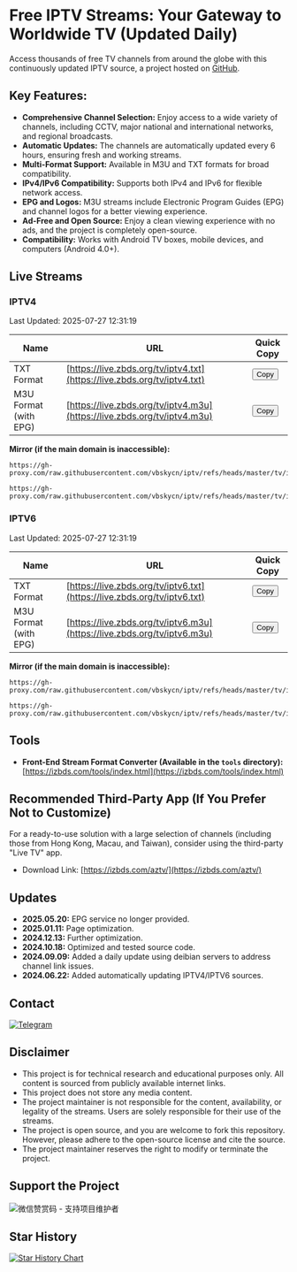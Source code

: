# Free IPTV Streams: Your Gateway to Worldwide TV (Updated Daily)

Access thousands of free TV channels from around the globe with this continuously updated IPTV source, a project hosted on [GitHub](https://github.com/vbskycn/iptv).

## Key Features:

*   **Comprehensive Channel Selection:** Enjoy access to a wide variety of channels, including CCTV, major national and international networks, and regional broadcasts.
*   **Automatic Updates:**  The channels are automatically updated every 6 hours, ensuring fresh and working streams.
*   **Multi-Format Support:**  Available in M3U and TXT formats for broad compatibility.
*   **IPv4/IPv6 Compatibility:**  Supports both IPv4 and IPv6 for flexible network access.
*   **EPG and Logos:**  M3U streams include Electronic Program Guides (EPG) and channel logos for a better viewing experience.
*   **Ad-Free and Open Source:**  Enjoy a clean viewing experience with no ads, and the project is completely open-source.
*   **Compatibility:** Works with Android TV boxes, mobile devices, and computers (Android 4.0+).

## Live Streams

### IPTV4
<!-- UPDATE_TIME_IPTV4 -->Last Updated: 2025-07-27 12:31:19<!-- END_UPDATE_TIME_IPTV4 -->

| Name                | URL                                                             | Quick Copy                                               |
| ------------------- | --------------------------------------------------------------- | -------------------------------------------------------- |
| TXT Format          | [https://live.zbds.org/tv/iptv4.txt](https://live.zbds.org/tv/iptv4.txt) | <button class="button" onclick="copyToClipboard('https://live.zbds.org/tv/iptv4.txt')">Copy</button> |
| M3U Format (with EPG) | [https://live.zbds.org/tv/iptv4.m3u](https://live.zbds.org/tv/iptv4.m3u) | <button class="button" onclick="copyToClipboard('https://live.zbds.org/tv/iptv4.m3u')">Copy</button> |

**Mirror (if the main domain is inaccessible):**

```
https://gh-proxy.com/raw.githubusercontent.com/vbskycn/iptv/refs/heads/master/tv/iptv4.txt
```

```
https://gh-proxy.com/raw.githubusercontent.com/vbskycn/iptv/refs/heads/master/tv/iptv4.m3u
```

### IPTV6
<!-- UPDATE_TIME_IPTV6 -->Last Updated: 2025-07-27 12:31:19<!-- END_UPDATE_TIME_IPTV6 -->

| Name                | URL                                                             | Quick Copy                                               |
| ------------------- | --------------------------------------------------------------- | -------------------------------------------------------- |
| TXT Format          | [https://live.zbds.org/tv/iptv6.txt](https://live.zbds.org/tv/iptv6.txt) | <button class="button" onclick="copyToClipboard('https://live.zbds.org/tv/iptv6.txt')">Copy</button> |
| M3U Format (with EPG) | [https://live.zbds.org/tv/iptv6.m3u](https://live.zbds.org/tv/iptv6.m3u) | <button class="button" onclick="copyToClipboard('https://live.zbds.org/tv/iptv6.m3u')">Copy</button> |

**Mirror (if the main domain is inaccessible):**

```
https://gh-proxy.com/raw.githubusercontent.com/vbskycn/iptv/refs/heads/master/tv/iptv6.txt
```

```
https://gh-proxy.com/raw.githubusercontent.com/vbskycn/iptv/refs/heads/master/tv/iptv6.m3u
```

## Tools

*   **Front-End Stream Format Converter (Available in the `tools` directory):** [https://izbds.com/tools/index.html](https://izbds.com/tools/index.html)

## Recommended Third-Party App (If You Prefer Not to Customize)

For a ready-to-use solution with a large selection of channels (including those from Hong Kong, Macau, and Taiwan), consider using the third-party "Live TV" app.

*   Download Link:  [https://izbds.com/aztv/](https://izbds.com/aztv/)

## Updates

*   **2025.05.20:** EPG service no longer provided.
*   **2025.01.11:** Page optimization.
*   **2024.12.13:** Further optimization.
*   **2024.10.18:** Optimized and tested source code.
*   **2024.09.09:**  Added a daily update using deibian servers to address channel link issues.
*   **2024.06.22:** Added automatically updating IPTV4/IPTV6 sources.

## Contact

<div class="contact-info">
    <a href="https://t.me/starkluistn98" target="_blank">
        <img src="https://img.shields.io/badge/Telegram-@starkluistn98-blue?style=flat-square&logo=telegram" alt="Telegram" />
    </a>
</div>

## Disclaimer

*   This project is for technical research and educational purposes only.  All content is sourced from publicly available internet links.
*   This project does not store any media content.
*   The project maintainer is not responsible for the content, availability, or legality of the streams.  Users are solely responsible for their use of the streams.
*   The project is open source, and you are welcome to fork this repository. However, please adhere to the open-source license and cite the source.
*   The project maintainer reserves the right to modify or terminate the project.

## Support the Project

![微信赞赏码 - 支持项目维护者](assets/wxds.png "微信赞赏码")

## Star History

[![Star History Chart](https://api.star-history.com/svg?repos=vbskycn/iptv&type=Date)](https://star-history.com/#vbskycn/iptv&Date)